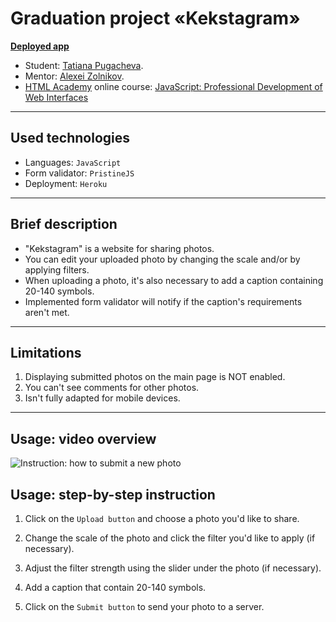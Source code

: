 # Graduation project «Kekstagram»

**[Deployed app](https://kekstagram.herokuapp.com/)**

* Student: [Tatiana Pugacheva](https://up.htmlacademy.ru/javascript/27/user/1892769).
* Mentor: [Alexei Zolnikov](https://htmlacademy.ru/profile/id870391).
* [HTML Academy](https://htmlacademy.ru/) online course: [JavaScript: Professional Development of Web Interfaces](https://htmlacademy.ru/intensive/javascript)

---

## Used technologies

* Languages: `JavaScript`
* Form validator: `PristineJS`
* Deployment: `Heroku`

---
## Brief description

* "Kekstagram" is a website for sharing photos.
* You can edit your uploaded photo by changing the scale and/or by applying filters.
* When uploading a photo, it's also necessary to add a caption containing 20-140 symbols.
* Implemented form validator will notify if the caption's requirements aren't met.

---
## Limitations
1. Displaying submitted photos on the main page is NOT enabled.
2. You can't see comments for other photos.
3. Isn't fully adapted for mobile devices.

---

## Usage: video overview

![Instruction: how to submit a new photo](gif/video-instruction.gif)

## Usage: step-by-step instruction

1. Click on the `Upload button` and choose a photo you'd like to share.

2. Change the scale of the photo and click the filter you'd like to apply (if necessary).

3. Adjust the filter strength using the slider under the photo (if necessary).

4. Add a caption that contain 20-140 symbols.

5. Click on the `Submit button` to send your photo to a server.
